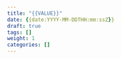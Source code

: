 ```yaml
---
title: "{{VALUE}}"
date: {{date:YYYY-MM-DDTHH:mm:ssZ}}
draft: true
tags: []
weight: 1
categories: []
---
```

